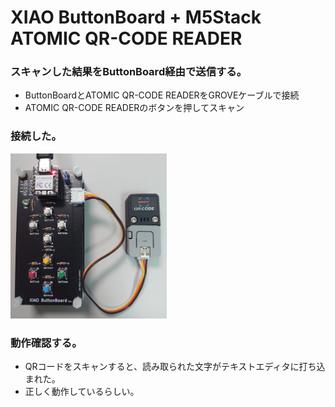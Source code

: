 # XIAO ButtonBoard + M5Stack ATOMIC QR-CODE READER

### スキャンした結果をButtonBoard経由で送信する。
- ButtonBoardとATOMIC QR-CODE READERをGROVEケーブルで接続
- ATOMIC QR-CODE READERのボタンを押してスキャン

### 接続した。
<img src="../../images/qrcode0.png" width="250px">

### 動作確認する。
- QRコードをスキャンすると、読み取られた文字がテキストエディタに打ち込まれた。
- 正しく動作しているらしい。
